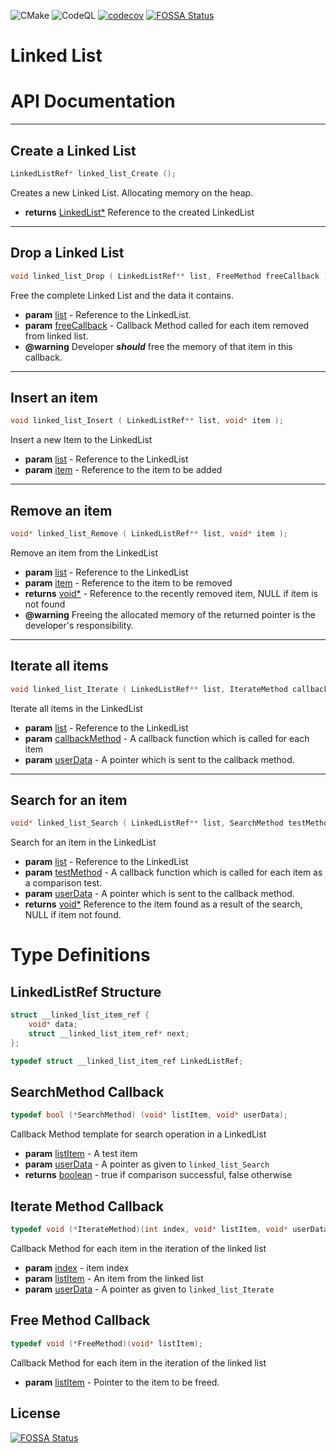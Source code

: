 ![CMake](https://github.com/swanav/LinkedList/workflows/CMake/badge.svg)
![CodeQL](https://github.com/swanav/LinkedList/workflows/CodeQL/badge.svg)
[![codecov](https://codecov.io/gh/swanav/LinkedList/branch/main/graph/badge.svg)](https://codecov.io/gh/swanav/LinkedList)
[![FOSSA Status](https://app.fossa.com/api/projects/git%2Bgithub.com%2Fswanav%2FLinkedList.svg?type=shield)](https://app.fossa.com/projects/git%2Bgithub.com%2Fswanav%2FLinkedList?ref=badge_shield)

# Linked List

# API Documentation

<hr/>

## <a name='linked_list_Create'></a> Create a Linked List

```c
LinkedListRef* linked_list_Create ();
```
Creates a new Linked List. Allocating memory on the heap.

- **returns** [LinkedList*](#LinkedListRef) Reference to the created LinkedList

<hr/>

## <a href='#linked_list_Drop'></a> Drop a Linked List

```c
void linked_list_Drop ( LinkedListRef** list, FreeMethod freeCallback );
```

Free the complete Linked List and the data it contains.

 - **param** [list](#LinkedListRef) - Reference to the LinkedList.
 - **param** [freeCallback](#FreeMethodCallback) - Callback Method called for each item removed from linked list. 
 - **@warning** Developer __*should*__ free the memory of that item in this callback.

<hr/>

## <a name='linked_list_Insert'></a> Insert an item
```c
void linked_list_Insert ( LinkedListRef** list, void* item );
```

Insert a new Item to the LinkedList

 - **param** [list](#LinkedListRef) - Reference to the LinkedList
 - **param** [item](#) - Reference to the item to be added

<hr/>

## <a name='linked_list_Remove'></a> Remove an item
```c
void* linked_list_Remove ( LinkedListRef** list, void* item );
```

Remove an item from the LinkedList

 - **param** [list](#LinkedListRef) - Reference to the LinkedList
 - **param** [item](#) - Reference to the item to be removed
 - **returns** [void*](#) - Reference to the recently removed item, NULL if item is not found
 - __@warning__ Freeing the allocated memory of the returned pointer is the developer's responsibility.


<hr/>

## <a name='linked_list_Iterate'></a> Iterate all items
```c
void linked_list_Iterate ( LinkedListRef** list, IterateMethod callbackMethod, void* userData );
```

Iterate all items in the LinkedList

 - **param** [list](#LinkedListRef) - Reference to the LinkedList
 - **param** [callbackMethod](IterateMethodCallback) - A callback function which is called for each item  
 - **param** [userData](#) - A pointer which is sent to the callback method. 


<hr/>

## <a name='linked_list_Search'></a> Search for an item
```c
void* linked_list_Search ( LinkedListRef** list, SearchMethod testMethod, void* userData );
```

Search for an item in the LinkedList

 - **param** [list](#LinkedListRef) - Reference to the LinkedList
 - **param** [testMethod](SearchMethodCallback) - A callback function which is called for each item as a comparison test.
 - **param** [userData](#) - A pointer which is sent to the callback method. 
 - **returns** [void*](#) Reference to the item found as a result of the search, NULL if item not found.



# Type Definitions

## <a href='#LinkedListRef'></a> LinkedListRef Structure
```c
struct __linked_list_item_ref {
    void* data;
    struct __linked_list_item_ref* next;
};

typedef struct __linked_list_item_ref LinkedListRef;
```


## <a name='SearchMethodCallback'></a> SearchMethod Callback
```c
typedef bool (*SearchMethod) (void* listItem, void* userData);
```

Callback Method template for search operation in a LinkedList

- **param** [listItem](#) - A test item
- **param** [userData](#) - A pointer as given to `linked_list_Search`
- **returns** [boolean](#) - true if comparison successful, false otherwise


## <a id='IterateMethodCallback'></a> Iterate Method Callback
```c
typedef void (*IterateMethod)(int index, void* listItem, void* userData);
```

Callback Method for each item in the iteration of the linked list
- **param** [index](#) - item index
- **param** [listItem](#) - An item from the linked list
- **param** [userData](#) - A pointer as given to `linked_list_Iterate`


## <a name='FreeMethodCallback'></a> Free Method Callback 

```c
typedef void (*FreeMethod)(void* listItem);
```
Callback Method for each item in the iteration of the linked list
- **param** [listItem](#) - Pointer to the item to be freed. 


## License
[![FOSSA Status](https://app.fossa.com/api/projects/git%2Bgithub.com%2Fswanav%2FLinkedList.svg?type=large)](https://app.fossa.com/projects/git%2Bgithub.com%2Fswanav%2FLinkedList?ref=badge_large)
